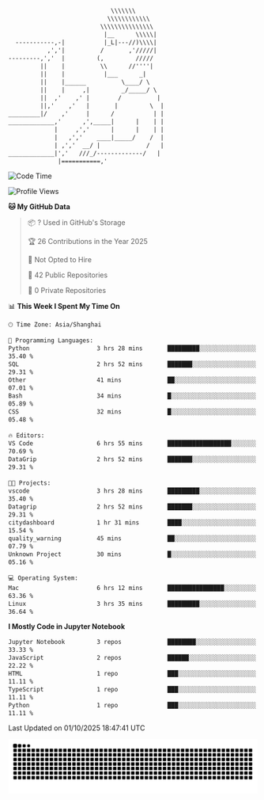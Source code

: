 ```
                             \\\\\\\
                            \\\\\\\\\\\\
                          \\\\\\\\\\\\\\\
                           |__      \\\\\|
  -----------,-|           |_L|---//)\\\\|
           ,','|          /       ,'/////|
---------,','  |         (,         /////
         ||    |          \\      //''''|
         ||    |           |___      _|
         ||    |______          \____/ \
         ||    |     ,|         _/_____/ \
         ||  ,'    ,' |        /          |
         ||,'    ,'   |       |         \  |
_________|/    ,'     |      /           | |
_____________,'      ,',_____|      |    | |
             |     ,','      |      |    | |
             |   ,','    ____|_____/    /  |
             | ,','  __/ |             /   |
_____________|','   ///_/-------------/   |
              |===========,'
```

<!--START_SECTION:waka-->
![Code Time](http://img.shields.io/badge/Code%20Time-162%20hrs%2058%20mins-blue)

![Profile Views](http://img.shields.io/badge/Profile%20Views-1-blue)

**🐱 My GitHub Data** 

> 📦 ? Used in GitHub's Storage 
 > 
> 🏆 26 Contributions in the Year 2025
 > 
> 🚫 Not Opted to Hire
 > 
> 📜 42 Public Repositories 
 > 
> 🔑 0 Private Repositories 
 > 
📊 **This Week I Spent My Time On** 

```text
🕑︎ Time Zone: Asia/Shanghai

💬 Programming Languages: 
Python                   3 hrs 28 mins       █████████░░░░░░░░░░░░░░░░   35.40 % 
SQL                      2 hrs 52 mins       ███████░░░░░░░░░░░░░░░░░░   29.31 % 
Other                    41 mins             ██░░░░░░░░░░░░░░░░░░░░░░░   07.01 % 
Bash                     34 mins             █░░░░░░░░░░░░░░░░░░░░░░░░   05.89 % 
CSS                      32 mins             █░░░░░░░░░░░░░░░░░░░░░░░░   05.48 % 

🔥 Editors: 
VS Code                  6 hrs 55 mins       ██████████████████░░░░░░░   70.69 % 
DataGrip                 2 hrs 52 mins       ███████░░░░░░░░░░░░░░░░░░   29.31 % 

🐱‍💻 Projects: 
vscode                   3 hrs 28 mins       █████████░░░░░░░░░░░░░░░░   35.40 % 
Datagrip                 2 hrs 52 mins       ███████░░░░░░░░░░░░░░░░░░   29.31 % 
citydashboard            1 hr 31 mins        ████░░░░░░░░░░░░░░░░░░░░░   15.54 % 
quality_warning          45 mins             ██░░░░░░░░░░░░░░░░░░░░░░░   07.79 % 
Unknown Project          30 mins             █░░░░░░░░░░░░░░░░░░░░░░░░   05.16 % 

💻 Operating System: 
Mac                      6 hrs 12 mins       ████████████████░░░░░░░░░   63.36 % 
Linux                    3 hrs 35 mins       █████████░░░░░░░░░░░░░░░░   36.64 % 
```

**I Mostly Code in Jupyter Notebook** 

```text
Jupyter Notebook         3 repos             ████████░░░░░░░░░░░░░░░░░   33.33 % 
JavaScript               2 repos             ██████░░░░░░░░░░░░░░░░░░░   22.22 % 
HTML                     1 repo              ███░░░░░░░░░░░░░░░░░░░░░░   11.11 % 
TypeScript               1 repo              ███░░░░░░░░░░░░░░░░░░░░░░   11.11 % 
Python                   1 repo              ███░░░░░░░░░░░░░░░░░░░░░░   11.11 % 
```




 Last Updated on 01/10/2025 18:47:41 UTC
<!--END_SECTION:waka-->

<picture>
  <source media="(prefers-color-scheme: dark)" srcset="https://raw.githubusercontent.com/yuemanly/yuemanly/output/github-contribution-grid-snake-dark.svg" />
  <source media="(prefers-color-scheme: light)" srcset="https://raw.githubusercontent.com/yuemanly/yuemanly/output/github-contribution-grid-snake.svg" />
  <img alt="github-snake" src="https://raw.githubusercontent.com/yuemanly/yuemanly/output/github-contribution-grid-snake.svg" />
</picture>
<!--
**yuemanly/yuemanly** is a ✨ _special_ ✨ repository because its `README.md` (this file) appears on your GitHub profile.

Here are some ideas to get you started:

- 🔭 I’m currently working on ...
- 🌱 I’m currently learning ...
- 👯 I’m looking to collaborate on ...
- 🤔 I’m looking for help with ...
- 💬 Ask me about ...
- 📫 How to reach me: ...
- 😄 Pronouns: ...
- ⚡ Fun fact: ...
-->

